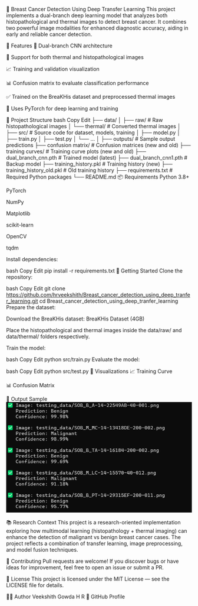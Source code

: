 🧠 Breast Cancer Detection Using Deep Transfer Learning
This project implements a dual-branch deep learning model that analyzes both histopathological and thermal images to detect breast cancer. It combines two powerful image modalities for enhanced diagnostic accuracy, aiding in early and reliable cancer detection.

🚀 Features
🔬 Dual-branch CNN architecture

🧪 Support for both thermal and histopathological images

📈 Training and validation visualization

📊 Confusion matrix to evaluate classification performance

✅ Trained on the BreaKHis dataset and preprocessed thermal images

🧠 Uses PyTorch for deep learning and training

📂 Project Structure
bash
Copy
Edit
├── data/
│   ├── raw/                   # Raw histopathological images
│   └── thermal/               # Converted thermal images
│
├── src/                       # Source code for dataset, models, training
│   ├── model.py
│   ├── train.py
│   ├── test.py
│   └── ...
│
├── outputs/                   # Sample output predictions
├── confusion matrix/         # Confusion matrices (new and old)
├── training curves/          # Training curve plots (new and old)
├── dual_branch_cnn.pth       # Trained model (latest)
├── dual_branch_cnn1.pth      # Backup model
├── training_history.pkl      # Training history (new)
├── training_history_old.pkl  # Old training history
├── requirements.txt          # Required Python packages
└── README.md
📦 Requirements
Python 3.8+

PyTorch

NumPy

Matplotlib

scikit-learn

OpenCV

tqdm

Install dependencies:

bash
Copy
Edit
pip install -r requirements.txt
🏁 Getting Started
Clone the repository:

bash
Copy
Edit
git clone https://github.com/hrveekshith/Breast_cancer_detection_using_deep_tranfer_learning.git
cd Breast_cancer_detection_using_deep_tranfer_learning
Prepare the dataset:

Download the BreaKHis dataset: BreaKHis Dataset (4GB)

Place the histopathological and thermal images inside the data/raw/ and data/thermal/ folders respectively.

Train the model:

bash
Copy
Edit
python src/train.py
Evaluate the model:

bash
Copy
Edit
python src/test.py
📌 Visualizations
📈 Training Curve

📊 Confusion Matrix

📸 Output Sample
![Dual Branch Model Output](outputs/output.png)

📚 Research Context
This project is a research-oriented implementation exploring how multimodal learning (histopathology + thermal imaging) can enhance the detection of malignant vs benign breast cancer cases. The project reflects a combination of transfer learning, image preprocessing, and model fusion techniques.

🤝 Contributing
Pull requests are welcome! If you discover bugs or have ideas for improvement, feel free to open an issue or submit a PR.

📄 License
This project is licensed under the MIT License — see the LICENSE file for details.

🙋‍♂️ Author
Veekshith Gowda H R
🔗 GitHub Profile
